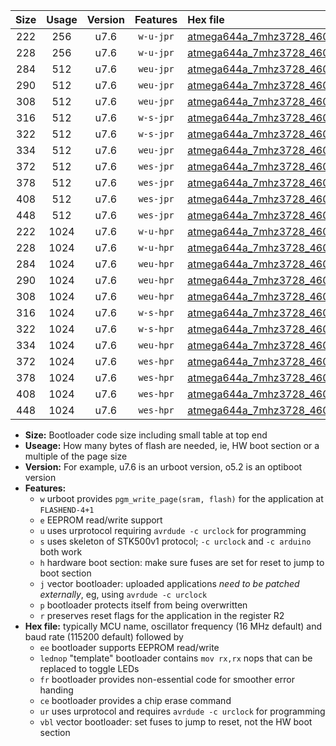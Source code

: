 |Size|Usage|Version|Features|Hex file|
|:-:|:-:|:-:|:-:|:--|
|222|256|u7.6|`w-u-jpr`|[atmega644a_7mhz3728_460800bps_ur_vbl.hex](https://raw.githubusercontent.com/stefanrueger/urboot/main/atmega644a_7mhz3728_460800bps_ur_vbl.hex)|
|228|256|u7.6|`w-u-jpr`|[atmega644a_7mhz3728_460800bps_lednop_ur_vbl.hex](https://raw.githubusercontent.com/stefanrueger/urboot/main/atmega644a_7mhz3728_460800bps_lednop_ur_vbl.hex)|
|284|512|u7.6|`weu-jpr`|[atmega644a_7mhz3728_460800bps_ee_ur_vbl.hex](https://raw.githubusercontent.com/stefanrueger/urboot/main/atmega644a_7mhz3728_460800bps_ee_ur_vbl.hex)|
|290|512|u7.6|`weu-jpr`|[atmega644a_7mhz3728_460800bps_ee_lednop_ur_vbl.hex](https://raw.githubusercontent.com/stefanrueger/urboot/main/atmega644a_7mhz3728_460800bps_ee_lednop_ur_vbl.hex)|
|308|512|u7.6|`weu-jpr`|[atmega644a_7mhz3728_460800bps_ee_lednop_fr_ur_vbl.hex](https://raw.githubusercontent.com/stefanrueger/urboot/main/atmega644a_7mhz3728_460800bps_ee_lednop_fr_ur_vbl.hex)|
|316|512|u7.6|`w-s-jpr`|[atmega644a_7mhz3728_460800bps_vbl.hex](https://raw.githubusercontent.com/stefanrueger/urboot/main/atmega644a_7mhz3728_460800bps_vbl.hex)|
|322|512|u7.6|`w-s-jpr`|[atmega644a_7mhz3728_460800bps_lednop_vbl.hex](https://raw.githubusercontent.com/stefanrueger/urboot/main/atmega644a_7mhz3728_460800bps_lednop_vbl.hex)|
|334|512|u7.6|`weu-jpr`|[atmega644a_7mhz3728_460800bps_ee_lednop_fr_ce_ur_vbl.hex](https://raw.githubusercontent.com/stefanrueger/urboot/main/atmega644a_7mhz3728_460800bps_ee_lednop_fr_ce_ur_vbl.hex)|
|372|512|u7.6|`wes-jpr`|[atmega644a_7mhz3728_460800bps_ee_vbl.hex](https://raw.githubusercontent.com/stefanrueger/urboot/main/atmega644a_7mhz3728_460800bps_ee_vbl.hex)|
|378|512|u7.6|`wes-jpr`|[atmega644a_7mhz3728_460800bps_ee_lednop_vbl.hex](https://raw.githubusercontent.com/stefanrueger/urboot/main/atmega644a_7mhz3728_460800bps_ee_lednop_vbl.hex)|
|408|512|u7.6|`wes-jpr`|[atmega644a_7mhz3728_460800bps_ee_lednop_fr_vbl.hex](https://raw.githubusercontent.com/stefanrueger/urboot/main/atmega644a_7mhz3728_460800bps_ee_lednop_fr_vbl.hex)|
|448|512|u7.6|`wes-jpr`|[atmega644a_7mhz3728_460800bps_ee_lednop_fr_ce_vbl.hex](https://raw.githubusercontent.com/stefanrueger/urboot/main/atmega644a_7mhz3728_460800bps_ee_lednop_fr_ce_vbl.hex)|
|222|1024|u7.6|`w-u-hpr`|[atmega644a_7mhz3728_460800bps_ur.hex](https://raw.githubusercontent.com/stefanrueger/urboot/main/atmega644a_7mhz3728_460800bps_ur.hex)|
|228|1024|u7.6|`w-u-hpr`|[atmega644a_7mhz3728_460800bps_lednop_ur.hex](https://raw.githubusercontent.com/stefanrueger/urboot/main/atmega644a_7mhz3728_460800bps_lednop_ur.hex)|
|284|1024|u7.6|`weu-hpr`|[atmega644a_7mhz3728_460800bps_ee_ur.hex](https://raw.githubusercontent.com/stefanrueger/urboot/main/atmega644a_7mhz3728_460800bps_ee_ur.hex)|
|290|1024|u7.6|`weu-hpr`|[atmega644a_7mhz3728_460800bps_ee_lednop_ur.hex](https://raw.githubusercontent.com/stefanrueger/urboot/main/atmega644a_7mhz3728_460800bps_ee_lednop_ur.hex)|
|308|1024|u7.6|`weu-hpr`|[atmega644a_7mhz3728_460800bps_ee_lednop_fr_ur.hex](https://raw.githubusercontent.com/stefanrueger/urboot/main/atmega644a_7mhz3728_460800bps_ee_lednop_fr_ur.hex)|
|316|1024|u7.6|`w-s-hpr`|[atmega644a_7mhz3728_460800bps.hex](https://raw.githubusercontent.com/stefanrueger/urboot/main/atmega644a_7mhz3728_460800bps.hex)|
|322|1024|u7.6|`w-s-hpr`|[atmega644a_7mhz3728_460800bps_lednop.hex](https://raw.githubusercontent.com/stefanrueger/urboot/main/atmega644a_7mhz3728_460800bps_lednop.hex)|
|334|1024|u7.6|`weu-hpr`|[atmega644a_7mhz3728_460800bps_ee_lednop_fr_ce_ur.hex](https://raw.githubusercontent.com/stefanrueger/urboot/main/atmega644a_7mhz3728_460800bps_ee_lednop_fr_ce_ur.hex)|
|372|1024|u7.6|`wes-hpr`|[atmega644a_7mhz3728_460800bps_ee.hex](https://raw.githubusercontent.com/stefanrueger/urboot/main/atmega644a_7mhz3728_460800bps_ee.hex)|
|378|1024|u7.6|`wes-hpr`|[atmega644a_7mhz3728_460800bps_ee_lednop.hex](https://raw.githubusercontent.com/stefanrueger/urboot/main/atmega644a_7mhz3728_460800bps_ee_lednop.hex)|
|408|1024|u7.6|`wes-hpr`|[atmega644a_7mhz3728_460800bps_ee_lednop_fr.hex](https://raw.githubusercontent.com/stefanrueger/urboot/main/atmega644a_7mhz3728_460800bps_ee_lednop_fr.hex)|
|448|1024|u7.6|`wes-hpr`|[atmega644a_7mhz3728_460800bps_ee_lednop_fr_ce.hex](https://raw.githubusercontent.com/stefanrueger/urboot/main/atmega644a_7mhz3728_460800bps_ee_lednop_fr_ce.hex)|

- **Size:** Bootloader code size including small table at top end
- **Useage:** How many bytes of flash are needed, ie, HW boot section or a multiple of the page size
- **Version:** For example, u7.6 is an urboot version, o5.2 is an optiboot version
- **Features:**
  + `w` urboot provides `pgm_write_page(sram, flash)` for the application at `FLASHEND-4+1`
  + `e` EEPROM read/write support
  + `u` uses urprotocol requiring `avrdude -c urclock` for programming
  + `s` uses skeleton of STK500v1 protocol; `-c urclock` and `-c arduino` both work
  + `h` hardware boot section: make sure fuses are set for reset to jump to boot section
  + `j` vector bootloader: uploaded applications *need to be patched externally*, eg, using `avrdude -c urclock`
  + `p` bootloader protects itself from being overwritten
  + `r` preserves reset flags for the application in the register R2
- **Hex file:** typically MCU name, oscillator frequency (16 MHz default) and baud rate (115200 default) followed by
  + `ee` bootloader supports EEPROM read/write
  + `lednop` "template" bootloader contains `mov rx,rx` nops that can be replaced to toggle LEDs
  + `fr` bootloader provides non-essential code for smoother error handing
  + `ce` bootloader provides a chip erase command
  + `ur` uses urprotocol and requires `avrdude -c urclock` for programming
  + `vbl` vector bootloader: set fuses to jump to reset, not the HW boot section
